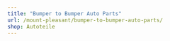 ```yaml
---
title: "Bumper to Bumper Auto Parts"
url: /mount-pleasant/bumper-to-bumper-auto-parts/
shop: Autoteile
---
```

